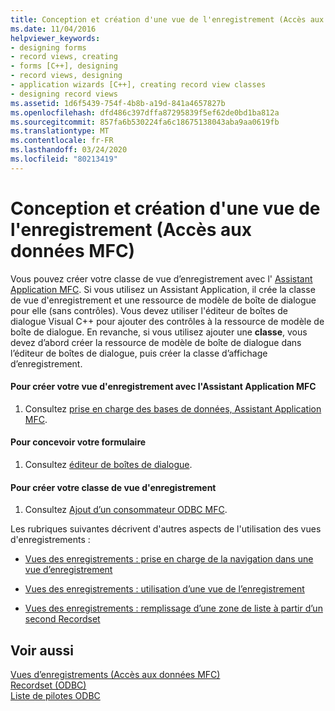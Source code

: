 ```yaml
---
title: Conception et création d'une vue de l'enregistrement (Accès aux données MFC)
ms.date: 11/04/2016
helpviewer_keywords:
- designing forms
- record views, creating
- forms [C++], designing
- record views, designing
- application wizards [C++], creating record view classes
- designing record views
ms.assetid: 1d6f5439-754f-4b8b-a19d-841a4657827b
ms.openlocfilehash: dfd486c397dffa87295839f5ef62de0bd1ba812a
ms.sourcegitcommit: 857fa6b530224fa6c18675138043aba9aa0619fb
ms.translationtype: MT
ms.contentlocale: fr-FR
ms.lasthandoff: 03/24/2020
ms.locfileid: "80213419"
---
```

# <a name="designing-and-creating-a-record-view--mfc-data-access"></a>Conception et création d'une vue de l'enregistrement (Accès aux données MFC)

Vous pouvez créer votre classe de vue d’enregistrement avec l' [Assistant Application MFC](../mfc/reference/database-support-mfc-application-wizard.md). Si vous utilisez un Assistant Application, il crée la classe de vue d'enregistrement et une ressource de modèle de boîte de dialogue pour elle (sans contrôles). Vous devez utiliser l'éditeur de boîtes de dialogue Visual C++ pour ajouter des contrôles à la ressource de modèle de boîte de dialogue. En revanche, si vous utilisez ajouter une **classe**, vous devez d’abord créer la ressource de modèle de boîte de dialogue dans l’éditeur de boîtes de dialogue, puis créer la classe d’affichage d’enregistrement.

#### <a name="to-create-your-record-view-with-the-mfc-application-wizard"></a>Pour créer votre vue d'enregistrement avec l'Assistant Application MFC

1. Consultez [prise en charge des bases de données, Assistant Application MFC](../mfc/reference/database-support-mfc-application-wizard.md).

#### <a name="to-design-your-form"></a>Pour concevoir votre formulaire

1. Consultez [éditeur de boîtes de dialogue](../windows/dialog-editor.md).

#### <a name="to-create-your-record-view-class"></a>Pour créer votre classe de vue d'enregistrement

1. Consultez [Ajout d’un consommateur ODBC MFC](../mfc/reference/adding-an-mfc-odbc-consumer.md).

Les rubriques suivantes décrivent d'autres aspects de l'utilisation des vues d'enregistrements :

- [Vues des enregistrements : prise en charge de la navigation dans une vue d’enregistrement](../data/supporting-navigation-in-a-record-view-mfc-data-access.md)

- [Vues des enregistrements : utilisation d’une vue de l’enregistrement](../data/using-a-record-view-mfc-data-access.md)

- [Vues des enregistrements : remplissage d’une zone de liste à partir d’un second Recordset](../data/filling-a-list-box-from-a-second-recordset-mfc-data-access.md)

## <a name="see-also"></a>Voir aussi

[Vues d’enregistrements (Accès aux données MFC)](../data/record-views-mfc-data-access.md)<br/>
[Recordset (ODBC)](../data/odbc/recordset-odbc.md)<br/>
[Liste de pilotes ODBC](../data/odbc/odbc-driver-list.md)
